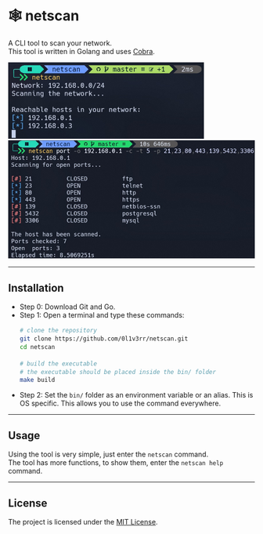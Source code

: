 # 🕸️ netscan

A CLI tool to scan your network.  
This tool is written in Golang and uses [Cobra](https://github.com/spf13/cobra).

<img src="images/screenshot2.jpg" width="400px" />

<img src="images/screenshot1.jpg" width="600px" />

<hr />

## Installation
- Step 0: Download Git and Go.
- Step 1: Open a terminal and type these commands:
  ```sh
  # clone the repository
  git clone https://github.com/0l1v3rr/netscan.git
  cd netscan

  # build the executable
  # the executable should be placed inside the bin/ folder
  make build
  ```
- Step 2: Set the `bin/` folder as an environment variable or an alias. This is OS specific. This allows you to use the command everywhere.

<hr />

## Usage
Using the tool is very simple, just enter the `netscan` command.  
The tool has more functions, to show them, enter the `netscan help` command.

<hr />

## License
The project is licensed under the [MIT License](LICENSE).